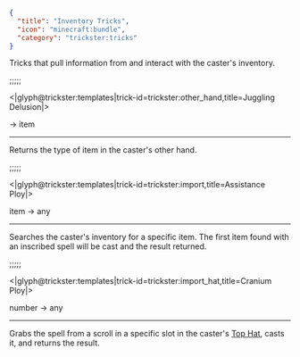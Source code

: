 ```json
{
  "title": "Inventory Tricks",
  "icon": "minecraft:bundle",
  "category": "trickster:tricks"
}
```

Tricks that pull information from and interact with the caster's inventory.

;;;;;

<|glyph@trickster:templates|trick-id=trickster:other_hand,title=Juggling Delusion|>

-> item

---

Returns the type of item in the caster's other hand.

;;;;;

<|glyph@trickster:templates|trick-id=trickster:import,title=Assistance Ploy|>

item -> any

---

Searches the caster's inventory for a specific item. 
The first item found with an inscribed spell will be cast and the result returned.

;;;;;

<|glyph@trickster:templates|trick-id=trickster:import_hat,title=Cranium Ploy|>

number -> any

---

Grabs the spell from a scroll in a specific slot in the caster's [Top Hat](^trickster:top_hat), casts it, and returns the result.
